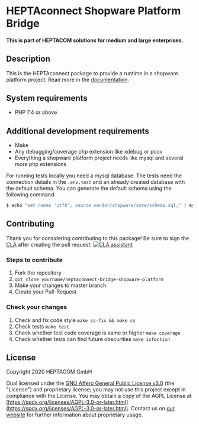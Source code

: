 # HEPTAconnect Shopware Platform Bridge
#### This is part of HEPTACOM solutions for medium and large enterprises.

## Description

This is the HEPTAconnect package to provide a runtime in a shopware platform project.
Read more in the [documentation](https://heptaconnect.io/).


## System requirements

* PHP 7.4 or above


## Additional development requirements

* Make
* Any debugging/coverage php extension like xdebug or pcov
* Everything a shopware platform project needs like mysql and several more php extensions

For running tests locally you need a mysql database.
The tests need the connection details in the `.env.test` and an already created database with the default schema.
You can generate the default schema using the following command:
```bash
$ echo "set names 'utf8'; source vendor/shopware/core/schema.sql;" | mysql # your credentials
```

## Contributing

Thank you for considering contributing to this package! Be sure to sign the [CLA](./CLA.md) after creating the pull request. [![CLA assistant](https://cla-assistant.io/readme/badge/HEPTACOM/heptaconnect-bridge-shopware-platform)](https://cla-assistant.io/HEPTACOM/heptaconnect-bridge-shopware-platform)


### Steps to contribute

1. Fork the repository
2. `git clone yourname/heptaconnect-bridge-shopware-platform`
3. Make your changes to master branch
4. Create your Pull-Request


### Check your changes

1. Check and fix code style `make cs-fix && make cs`
2. Check tests `make test`
3. Check whether test code coverage is same or higher `make coverage`
4. Check whether tests can find future obscurities `make infection`


## License

Copyright 2020 HEPTACOM GmbH

Dual licensed under the [GNU Affero General Public License v3.0](./LICENSE.md) (the "License") and proprietary license; you may not use this project except in compliance with the License.
You may obtain a copy of the AGPL License at [https://spdx.org/licenses/AGPL-3.0-or-later.html](https://spdx.org/licenses/AGPL-3.0-or-later.html).
Contact us on [our website](https://www.heptacom.de) for further information about proprietary usage.
